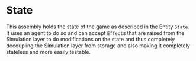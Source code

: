 # State
This assembly holds the state of the game as described in the Entity `State`. It uses an agent
to do so and can accept `Effect`s that are raised from the Simulation layer to do modifications
on the state and thus completely decoupling the Simulation layer from storage and also making
it completely stateless and more easily testable.